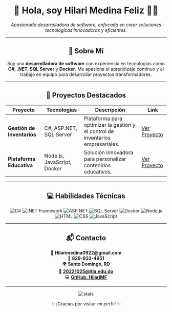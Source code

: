 <!-- Portafolio Profesional en GitHub -->
<h1 align="center">🌸 Hola, soy Hilari Medina Feliz 👩‍💻</h1>
<p align="center">
  <em>Apasionada desarrolladora de software, enfocada en crear soluciones tecnológicas innovadoras y eficientes.</em>
</p>

---

<h2 align="center">🌟 Sobre Mí</h2>
<p align="center">
  Soy una <strong>desarrolladora de software</strong> con experiencia en tecnologías como <strong>C#, .NET, SQL Server</strong> y <strong>Docker</strong>. Me apasiona el aprendizaje continuo y el trabajo en equipo para desarrollar proyectos transformadores.  
</p>

---

<h2 align="center">💼 Proyectos Destacados</h2>
<div align="center">
  <table>
    <thead>
      <tr>
        <th>Proyecto</th>
        <th>Tecnologías</th>
        <th>Descripción</th>
        <th>Link</th>
      </tr>
    </thead>
    <tbody>
      <tr>
        <td><strong>Gestión de Inventarios</strong></td>
        <td>C#, ASP.NET, SQL Server</td>
        <td>Plataforma para optimizar la gestión y el control de inventarios empresariales.</td>
        <td><a href="https://github.com/tu-repo-inventario" target="_blank">Ver Proyecto</a></td>
      </tr>
      <tr>
        <td><strong>Plataforma Educativa</strong></td>
        <td>Node.js, JavaScript, Docker</td>
        <td>Solución innovadora para personalizar contenidos educativos.</td>
        <td><a href="https://github.com/tu-repo-educacion" target="_blank">Ver Proyecto</a></td>
      </tr>
    </tbody>
  </table>
</div>

---

<h2 align="center">💻 Habilidades Técnicas</h2>
<div align="center">
  <p>
    <img src="https://img.shields.io/badge/-C%23-239120?logo=csharp&logoColor=white&style=for-the-badge" alt="C#" />
    <img src="https://img.shields.io/badge/-.NET_Framework-512BD4?logo=dotnet&logoColor=white&style=for-the-badge" alt=".NET Framework" />
    <img src="https://img.shields.io/badge/-ASP.NET-512BD4?logo=dotnet&logoColor=white&style=for-the-badge" alt="ASP.NET" />
    <img src="https://img.shields.io/badge/-SQL_Server-CC2927?logo=microsoftsqlserver&logoColor=white&style=for-the-badge" alt="SQL Server" />
    <img src="https://img.shields.io/badge/-Docker-2496ED?logo=docker&logoColor=white&style=for-the-badge" alt="Docker" />
    <img src="https://img.shields.io/badge/-Node.js-339933?logo=nodedotjs&logoColor=white&style=for-the-badge" alt="Node.js" />
    <img src="https://img.shields.io/badge/-HTML-E34F26?logo=html5&logoColor=white&style=for-the-badge" alt="HTML" />
    <img src="https://img.shields.io/badge/-CSS-1572B6?logo=css3&logoColor=white&style=for-the-badge" alt="CSS" />
    <img src="https://img.shields.io/badge/-JavaScript-F7DF1E?logo=javascript&logoColor=black&style=for-the-badge" alt="JavaScript" />
  </p>
</div>

---

<h2 align="center">📬 Contacto</h2>
<p align="center">
  📧 <strong>Hilarimedina0922@gmail.com</strong><br>
  📱 <strong>829-933-4951</strong><br>
  🌍 <strong> Santo Domingo, RD</strong><br>
  💼 <a href="mailto:20221025@itla.edu.do"><strong>20221025@itla.edu.do</strong></a><br>
  💻 <a href="https://github.com/HilariMF" target="_blank"><strong>GitHub: HilariMF</strong></a>
</p>

---

<p align="center">
  <img src="https://github-readme-stats.vercel.app/api?username=HilariMF&show_icons=true&theme=tokyonight" alt="stats"/>
</p>

<p align="center">✨ ¡Gracias por visitar mi perfil! ✨</p>
